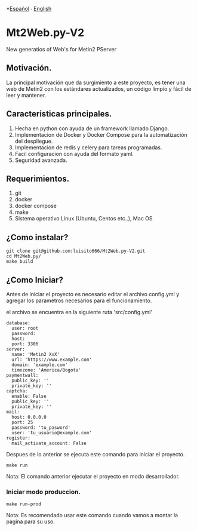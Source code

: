 *[Español](README.md) ∙ [English](README-en.md) 

# Mt2Web.py-V2

New generatios of Web's for Metin2 PServer

## Motivación.

La principal motivación que da surgimiento a este proyecto, es tener una web de Metin2 con los estándares actualizados, un código limpio y fácil de leer y mantener.

## Caracteristicas principales.

1. Hecha en python con ayuda de un framework llamado Django.
2. Implementacion de Docker y Docker Compose para la automatización del despliegue.
3. Implementacion de redis y celery para tareas programadas.
4. Facil configuracion con ayuda del formato yaml.
5. Seguridad avanzada.

## Requerimientos.

1. git
2. docker
3. docker compose
4. make
5. Sistema operativo Linux (Ubuntu, Centos etc..), Mac OS

## ¿Como instalar?

```
git clone git@github.com:luisito666/Mt2Web.py-V2.git
cd Mt2Web.py/
make build
```

## ¿Como Iniciar?

Antes de iniciar el proyecto es necesario editar el archivo config.yml y agregar los parametros necesarios para el funcionamiento.

el archivo se encuentra en la siguiente ruta 'src/config.yml'

```
database:
  user: root
  password: 
  host: 
  port: 3306
server:
  name: 'Metin2 XxX'
  url: 'https://www.example.com'
  domain: 'example.com'
  timezone: 'America/Bogota'
paymentwall:
  public_key: ''
  private_key: ''
captcha:
  enable: False
  public_key: ''
  private_key: ''
mail:
  host: 0.0.0.0
  port: 25
  password: 'tu_pasword'
  user: 'tu_usuario@example.com'
register:
  mail_activate_account: False
```

Despues de lo anterior se ejecuta este comando para iniciar el proyecto.

```
make run
```

Nota: El comando anterior ejecutar el proyecto en modo desarrollador.

### Iniciar modo produccion.

```
make run-prod
```

Nota: Es recomendado usar este comando cuando vamos a montar la pagina para su uso.

